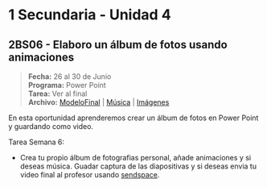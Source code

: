 # 1 Secundaria - Unidad 4


<div class="currentTheme">

## 2BS06 - Elaboro un álbum de fotos usando animaciones

> **Fecha:** 26 al 30 de Junio<br> **Programa:** Power Point<br> **Tarea:** Ver al final<br> **Archivo:** [ModeloFinal](https://github.com/israelcueva/colegio-docs/blob/7f50c4bdb174f5f43f9eff963b208fbb7b3efb70/docs/1-secundaria/archivos/Unidad4/2BS06-Modelo-Final.pdf ':include :type=code') | [Música](https://gospeljingle.com/music-mp3/coldplay-hymn-for-the-weekend/) | [Imágenes](https://github.com/israelcueva/colegio-docs/tree/7f50c4bdb174f5f43f9eff963b208fbb7b3efb70/docs/1-secundaria/archivos/Unidad4/S06-IMAGES)

En esta oportunidad aprenderemos crear un álbum de fotos en Power Point y guardando como video.

Tarea Semana 6:

- Crea tu propio álbum de fotografias personal, añade animaciones y si deseas música. Guadar captura de las diapositivas y si deseas envia tu video final al profesor usando [sendspace](https://m.sendspace.com/).

</div>